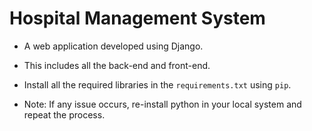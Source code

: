 # Hospital Management System

- A web application developed using Django.
- This includes all the back-end and front-end.
- Install all the required libraries in the `requirements.txt` using `pip`.


- Note: If any issue occurs, re-install python in your local system and repeat the process.
